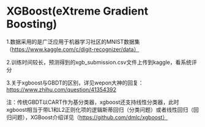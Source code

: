 # XGBoost(eXtreme Gradient Boosting)
1.数据采用的是广泛应用于机器学习社区的MNIST数据集（https://www.kaggle.com/c/digit-recognizer/data）

2.训练时间较长，预测得到的xgb_submission.csv文件上传到kaggle，看系统评分

3.关于xgboost与GBDT的区别，详见wepon大神的回复：https://www.zhihu.com/question/41354392

注：传统GBDT以CART作为基分类器，xgboost还支持线性分类器，此时xgboost相当于带L1和L2正则化项的逻辑斯蒂回归（分类问题）或者线性回归（回归问题），XGBoost介绍详见（https://github.com/dmlc/xgboost）

